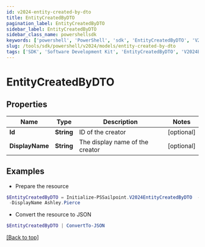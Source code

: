 ```yaml
---
id: v2024-entity-created-by-dto
title: EntityCreatedByDTO
pagination_label: EntityCreatedByDTO
sidebar_label: EntityCreatedByDTO
sidebar_class_name: powershellsdk
keywords: ['powershell', 'PowerShell', 'sdk', 'EntityCreatedByDTO', 'V2024EntityCreatedByDTO'] 
slug: /tools/sdk/powershell/v2024/models/entity-created-by-dto
tags: ['SDK', 'Software Development Kit', 'EntityCreatedByDTO', 'V2024EntityCreatedByDTO']
---
```



# EntityCreatedByDTO

## Properties

Name | Type | Description | Notes
------------ | ------------- | ------------- | -------------
**Id** | **String** | ID of the creator | [optional] 
**DisplayName** | **String** | The display name of the creator | [optional] 

## Examples

- Prepare the resource
```powershell
$EntityCreatedByDTO = Initialize-PSSailpoint.V2024EntityCreatedByDTO  -Id 2c918090761a5aac0176215c46a62d58 `
 -DisplayName Ashley.Pierce
```

- Convert the resource to JSON
```powershell
$EntityCreatedByDTO | ConvertTo-JSON
```


[[Back to top]](#) 

